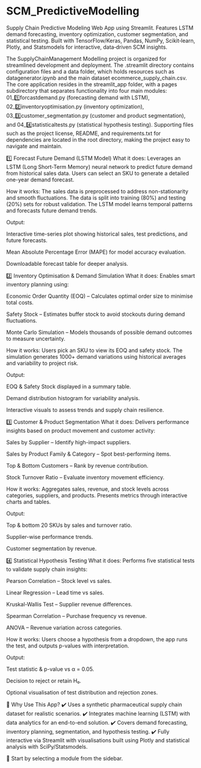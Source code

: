 # SCM_PredictiveModelling
Supply Chain Predictive Modeling Web App using Streamlit. Features LSTM demand forecasting, inventory optimization, customer segmentation, and statistical testing. Built with TensorFlow/Keras, Pandas, NumPy, Scikit‑learn, Plotly, and Statsmodels for interactive, data‑driven SCM insights.

The SupplyChainManagement Modelling project is organized for streamlined development and deployment. The .streamlit directory contains configuration files and a data folder, which holds resources such as datagenerator.ipynb and the main dataset ecommerce_supply_chain.csv. The core application resides in the streamlit_app folder, with a pages subdirectory that separates functionality into four main modules: 01_1️⃣forcastdemand.py (forecasting demand with LSTM), 02_2️⃣inventoryoptimisation.py (inventory optimization), 03_3️⃣customer_segmentation.py (customer and product segmentation), and 04_4️⃣statisticaltests.py (statistical hypothesis testing). Supporting files such as the project license, README, and requirements.txt for dependencies are located in the root directory, making the project easy to navigate and maintain.

1️⃣ Forecast Future Demand (LSTM Model)
What it does:
Leverages an LSTM (Long Short-Term Memory) neural network to predict future demand from historical sales data. Users can select an SKU to generate a detailed one-year demand forecast.

How it works:
The sales data is preprocessed to address non-stationarity and smooth fluctuations. The data is split into training (80%) and testing (20%) sets for robust validation. The LSTM model learns temporal patterns and forecasts future demand trends.

Output:

Interactive time-series plot showing historical sales, test predictions, and future forecasts.

Mean Absolute Percentage Error (MAPE) for model accuracy evaluation.

Downloadable forecast table for deeper analysis.

2️⃣ Inventory Optimisation & Demand Simulation
What it does:
Enables smart inventory planning using:

Economic Order Quantity (EOQ) – Calculates optimal order size to minimise total costs.

Safety Stock – Estimates buffer stock to avoid stockouts during demand fluctuations.

Monte Carlo Simulation – Models thousands of possible demand outcomes to measure uncertainty.

How it works:
Users pick an SKU to view its EOQ and safety stock. The simulation generates 1000+ demand variations using historical averages and variability to project risk.

Output:

EOQ & Safety Stock displayed in a summary table.

Demand distribution histogram for variability analysis.

Interactive visuals to assess trends and supply chain resilience.

3️⃣ Customer & Product Segmentation
What it does:
Delivers performance insights based on product movement and customer activity:

Sales by Supplier – Identify high-impact suppliers.

Sales by Product Family & Category – Spot best-performing items.

Top & Bottom Customers – Rank by revenue contribution.

Stock Turnover Ratio – Evaluate inventory movement efficiency.

How it works:
Aggregates sales, revenue, and stock levels across categories, suppliers, and products. Presents metrics through interactive charts and tables.

Output:

Top & bottom 20 SKUs by sales and turnover ratio.

Supplier-wise performance trends.

Customer segmentation by revenue.

4️⃣ Statistical Hypothesis Testing
What it does:
Performs five statistical tests to validate supply chain insights:

Pearson Correlation – Stock level vs sales.

Linear Regression – Lead time vs sales.

Kruskal-Wallis Test – Supplier revenue differences.

Spearman Correlation – Purchase frequency vs revenue.

ANOVA – Revenue variation across categories.

How it works:
Users choose a hypothesis from a dropdown, the app runs the test, and outputs p-values with interpretation.

Output:

Test statistic & p-value vs α = 0.05.

Decision to reject or retain H₀.

Optional visualisation of test distribution and rejection zones.

🎯 Why Use This App?
✔️ Uses a synthetic pharmaceutical supply chain dataset for realistic scenarios.
✔️ Integrates machine learning (LSTM) with data analytics for an end-to-end solution.
✔️ Covers demand forecasting, inventory planning, segmentation, and hypothesis testing.
✔️ Fully interactive via Streamlit with visualisations built using Plotly and statistical analysis with SciPy/Statsmodels.

🚀 Start by selecting a module from the sidebar.
